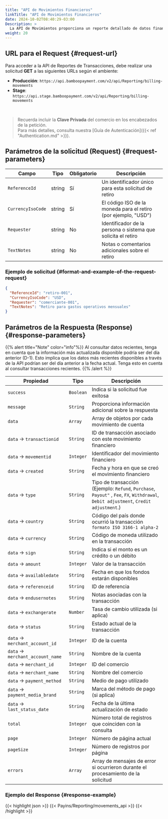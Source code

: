 ```yaml
---
title: "API de Movimientos Financieros"
linkTitle: "API de Movimientos Financieros"
date: 2024-10-02T08:40:29-03:00
Description: >
  La API de Movimientos proporciona un reporte detallado de datos financieros. Permite obtener una visión general de los movimientos monetarios en la cuenta Bamboo en un periodo específico. Incluye créditos (fondos entrantes), débitos (pagos salientes o tarifas) y costos.
weight: 20
---
```


## URL para el Request {#request-url}
Para acceder a la API de Reportes de Transacciones, debe realizar una solicitud **GET** a las siguientes URLs según el ambiente:

* **Producción**: `https://api.bamboopayment.com/v2/api/Reporting/billing-movements`
* **Stage**: `https://api.stage.bamboopayment.com/v2/api/Reporting/billing-movements`

<br />

> Recuerda incluir la **Clave Privada** del comercio en los encabezados de la petición. <br /> Para más detalles, consulta nuestra [Guía de Autenticación]({{< ref "Authentication.md" >}}).

## Parámetros de la solicitud (Request) {#request-parameters}
| Campo | Tipo | Obligatorio | Descripción |
|-------|------|-------------|-------------|
| `ReferenceId` | string | Sí | Un identificador único para esta solicitud de retiro |
| `CurrencyIsoCode` | string | Sí | El código ISO de la moneda para el retiro (por ejemplo, "USD") |
| `Requester` | string | No | Identificador de la persona o sistema que solicita el retiro |
| `TextNotes` | string | No | Notas o comentarios adicionales sobre el retiro |

### Ejemplo de solicitud {#format-and-example-of-the-request-request}
```json
{
  "ReferenceId": "retiro-001",
  "CurrencyIsoCode": "USD",
  "Requester": "comerciante-001",
  "TextNotes": "Retiro para gastos operativos mensuales"
}
```

## Parámetros de la Respuesta (Response) {#response-parameters}

{{% alert title="Note" color="info"%}}
Al consultar datos recientes, tenga en cuenta que la información más actualizada disponible podría ser del día anterior (D-1). Esto implica que los datos más recientes disponibles a través de la API podrían ser del día anterior a la fecha actual. Tenga esto en cuenta al consultar transacciones recientes.
{{% /alert %}}


| Propiedad | Tipo | Descripción |
|-----------|------|-------------|
| `success` | `Boolean` | Indica si la solicitud fue exitosa |
| `message` | `String` | Proporciona información adicional sobre la respuesta |
| `data` | `Array` | Array de objetos por cada movimiento de cuenta |
| `data` → `transactionid` | `String` | ID de transacción asociado con este movimiento financiero |
| `data` → `movementid` | `Integer` | Identificador del movimiento financiero |
| `data` → `created` | `String` | Fecha y hora en que se creó el movimiento financiero |
| `data` → `type` | `String` | Tipo de transacción (Ejemplo: `Refund`, `Purchase`, `Payout"` , `Fee`, `FX`, `Withdrawal`, `Debit adjustment`, `Credit adjustment`.) |
| `data` → `country` | `String` | Código del país donde ocurrió la transacción `formato ISO 3166-1 alpha-2` |
| `data` → `currency` | `String` | Código de moneda utilizado en la transacción |
| `data` → `sign` | `String` | Indica si el monto es un crédito o un débito |
| `data` → `amount` | `Integer` | Valor de la transacción |
| `data` → `availabledate` | `String` | Fecha en que los fondos estarán disponibles |
| `data` → `referenceid` | `String` | ID de referencia |
| `data` → `endusernotes` | `String` | Notas asociadas con la transacción |
| `data` → `exchangerate` | `Number` | Tasa de cambio utilizada (si aplica) |
| `data` → `status` | `String` | Estado actual de la transacción |
| `data` → `merchant_account_id` | `Integer` | ID de la cuenta |
| `data` → `merchant_account_name` | `String` | Nombre de la cuenta |
| `data` → `merchant_id` | `Integer` | ID del comercio |
| `data` → `merchant_name` | `String` | Nombre del comercio |
| `data` → `payment_method` | `String` | Medio de pago utilizado |
| `data` → `payment_media_brand` | `String` | Marca del método de pago (si aplica) |
| `data` → `last_status_date` | `String` | Fecha de la última actualización de estado |
| `total` | `Integer` | Número total de registros que coinciden con la consulta |
| `page` | `Integer` | Número de página actual |
| `pageSize` | `Integer` | Número de registros por página |
| `errors` | `Array` | Array de mensajes de error si ocurrieron durante el procesamiento de la solicitud |

### Ejemplo del Response {#response-example}

{{< highlight json >}}
{{< Payins/Reporting/movements_api >}}
{{< /highlight >}} 